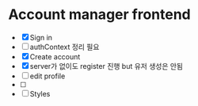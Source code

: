 # Account manager frontend

- [x] Sign in
- [ ] authContext 정리 필요
- [x] Create account
- [x] server가 없이도 register 진행 but 유저 생성은 안됨
- [ ] edit profile
- [ ]
- [ ] Styles
